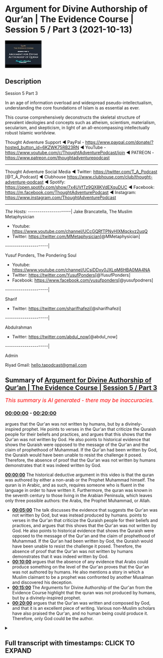 # Argument for Divine Authorship of Qur’an | The Evidence Course | Session 5 / Part 3 (2021-10-13)

![alt Argument for Divine Authorship of Qur’an | The Evidence Course | Session 5 / Part 3](cVNx4Ubq1Dw.jpg "Argument for Divine Authorship of Qur’an | The Evidence Course | Session 5 / Part 3")

## Description

Session 5 Part 3

In an age of information overload and widespread pseudo-intellectualism, understanding the core foundations of Islam is as essential as ever. 

This course comprehensively deconstructs the skeletal structure of prevalent ideologies and concepts such as atheism, scientism, materialism, secularism, and skepticism, in light of an all-encompassing intellectually robust Islamic worldview.

Thought Adventure Support
◄ PayPal - https://www.paypal.com/donate/?hosted_button_id=6KZWK75RB23RN 
◄ YouTube - https://www.youtube.com/c/ThoughtAdventurePodcast/join
◄ PATREON - https://www.patreon.com/thoughtadventurepodcast
____________________________________________________________________

Thought Adventure Social Media
◄ Twitter: https://twitter.com/T_A_Podcast​​ [@T_A_Podcast]
◄ Clubhouse https://www.clubhouse.com/club/thought-adventure-podcast
◄ Spotify: https://open.spotify.com/show/7x4UVfTz9QX8KVdEXquDUC
◄ Facebook: https://m.facebook.com/ThoughtAdventurePodcast
◄ Instagram: https://www.instagram.com/ThoughtAdventurePodcast​

----------------------------------------------------------------

*The Hosts:*
----------------------|
Jake Brancatella, The Muslim Metaphysician

- Youtube: https://www.youtube.com/channel/UCcGQRfTPNyHlXMqckvz2uqQ
- Twitter:  https://twitter.com/MMetaphysician​​ [@MMetaphysician]

----------------------|

Yusuf Ponders, The Pondering Soul

- Youtube: https://www.youtube.com/channel/UCsiDDxy0JXLqM6HBA0MA4NA
- Twitter: https://twitter.com/YusufPonders​​ [@YusufPonders]
- Facebook: https://www.facebook.com/yusufponders​ [@yusufpodners]

----------------------|

Sharif

- Twitter: https://twitter.com/sharifhafezi​​ [@sharifhafezi]

----------------------|

Abdulrahman

- Twitter: https://twitter.com/abdul_now​ [@abdul_now]

----------------------|

Admin

Riyad 
Gmail: hello.tapodcast@gmail.com

## Summary of [Argument for Divine Authorship of Qur’an | The Evidence Course | Session 5 / Part 3](https://www.youtube.com/watch?v=cVNx4Ubq1Dw)


*<span style="color:red; font-size:125%">This summary is AI generated - there may be inaccuracies</span>. [](/)*

### [00:00:00](https://www.youtube.com/watch?v=cVNx4Ubq1Dw&t=0) - [00:20:00](https://www.youtube.com/watch?v=cVNx4Ubq1Dw&t=1200)

argues that the Qur'an was not written by humans, but by a divinely-inspired prophet. He points to verses in the Qur'an that criticize the Quraish people for their beliefs and practices, and argues that this shows that the Qur'an was not written by God. He also points to historical evidence that shows the Quraish were opposed to the message of the Qur'an and the claim of prophethood of Muhammad. If the Qur'an had been written by God, the Quraish would have been unable to resist the challenge it posed. Therefore, the absence of proof that the Qur'an was not written by humans demonstrates that it was indeed written by God.

**[00:00:00](https://www.youtube.com/watch?v=cVNx4Ubq1Dw&t=0)** The historical deductive argument in this video is that the quran was authored by either a non-arab or the Prophet Muhammad himself. The quran is in Arabic, and as such, requires someone who is fluent in the language in order to have written it. Furthermore, the quran was known in the seventh century to those living in the Arabian Peninsula, which leaves only three possible authors: the Arabs, the Prophet Muhammad, or Allah.
* **[00:05:00](https://www.youtube.com/watch?v=cVNx4Ubq1Dw&t=300)** The talk discusses the evidence that suggests the Qur'an was not written by God, but was instead produced by humans. points to verses in the Qur'an that criticize the Quraish people for their beliefs and practices, and argues that this shows that the Qur'an was not written by God. He also points to historical evidence that shows the Quraish were opposed to the message of the Qur'an and the claim of prophethood of Muhammad. If the Qur'an had been written by God, the Quraish would have been unable to resist the challenge it posed. Therefore, the absence of proof that the Qur'an was not written by humans demonstrates that it was indeed written by God.
* **[00:10:00](https://www.youtube.com/watch?v=cVNx4Ubq1Dw&t=600)** argues that the absence of any evidence that Arabs could produce something on the level of the Qur'an proves that the Qur'an was not authored by humans. He also mentions a story in which a Muslim claimant to be a prophet was confronted by another Musalman and discovered his deception.
* **[00:15:00](https://www.youtube.com/watch?v=cVNx4Ubq1Dw&t=900)** The Arguments for Divine Authorship of the Qur'an from the Evidence Course highlight that the quran was not produced by humans, but by a divinely-inspired prophet.
* **[00:20:00](https://www.youtube.com/watch?v=cVNx4Ubq1Dw&t=1200)** argues that the Qur'an was written and composed by God, and that it is an excellent piece of writing. Various non-Muslim scholars have also praised the Qur'an, and no human being could produce it. Therefore, only God could be the author.

<details><summary><h2>Full transcript with timestamps: CLICK TO EXPAND</h2></summary>

[0:00:14](https://youtu.be/cVNx4Ubq1Dw?t=14) we're going to look at the historical  
[0:00:16](https://youtu.be/cVNx4Ubq1Dw?t=16) deductive arguments understanding who  
[0:00:19](https://youtu.be/cVNx4Ubq1Dw?t=19) could have been the author of the quran  
[0:00:22](https://youtu.be/cVNx4Ubq1Dw?t=22) so one question that may remain  
[0:00:25](https://youtu.be/cVNx4Ubq1Dw?t=25) is whether the assessment of the quranic  
[0:00:26](https://youtu.be/cVNx4Ubq1Dw?t=26) linguistic mural miracle the marajasa  
[0:00:30](https://youtu.be/cVNx4Ubq1Dw?t=30) can be ascertained by a non-arabic  
[0:00:32](https://youtu.be/cVNx4Ubq1Dw?t=32) speaker  
[0:00:33](https://youtu.be/cVNx4Ubq1Dw?t=33) so in the previous video we explained in  
[0:00:35](https://youtu.be/cVNx4Ubq1Dw?t=35) a little detail  
[0:00:37](https://youtu.be/cVNx4Ubq1Dw?t=37) briefly covering the subject area about  
[0:00:39](https://youtu.be/cVNx4Ubq1Dw?t=39) how there are objective ways to analyze  
[0:00:42](https://youtu.be/cVNx4Ubq1Dw?t=42) the quranic composition but ultimately  
[0:00:45](https://youtu.be/cVNx4Ubq1Dw?t=45) this can only be assessed by those who  
[0:00:46](https://youtu.be/cVNx4Ubq1Dw?t=46) are capable in arabic language  
[0:00:49](https://youtu.be/cVNx4Ubq1Dw?t=49) so now we want to look at this  
[0:00:51](https://youtu.be/cVNx4Ubq1Dw?t=51) from a historical deductive argument in  
[0:00:54](https://youtu.be/cVNx4Ubq1Dw?t=54) order to demonstrate from a historical  
[0:00:57](https://youtu.be/cVNx4Ubq1Dw?t=57) analysis that the quran was truly a  
[0:00:59](https://youtu.be/cVNx4Ubq1Dw?t=59) revelation from allah  
[0:01:02](https://youtu.be/cVNx4Ubq1Dw?t=62) and that therefore a non-arab can look  
[0:01:04](https://youtu.be/cVNx4Ubq1Dw?t=64) at the history and understand and come  
[0:01:06](https://youtu.be/cVNx4Ubq1Dw?t=66) to the conclusion that this is indeed a  
[0:01:09](https://youtu.be/cVNx4Ubq1Dw?t=69) sign or miracle from allah  
[0:01:12](https://youtu.be/cVNx4Ubq1Dw?t=72) the essence of this argument is summed  
[0:01:14](https://youtu.be/cVNx4Ubq1Dw?t=74) up by understanding that and this is  
[0:01:17](https://youtu.be/cVNx4Ubq1Dw?t=77) really important  
[0:01:18](https://youtu.be/cVNx4Ubq1Dw?t=78) if you have will to perform an action so  
[0:01:21](https://youtu.be/cVNx4Ubq1Dw?t=81) if you have this intention this desire  
[0:01:23](https://youtu.be/cVNx4Ubq1Dw?t=83) this drive to perform the action if you  
[0:01:25](https://youtu.be/cVNx4Ubq1Dw?t=85) have the will to perform an action  
[0:01:27](https://youtu.be/cVNx4Ubq1Dw?t=87) and secondly  
[0:01:29](https://youtu.be/cVNx4Ubq1Dw?t=89) you have the capability of doing the  
[0:01:32](https://youtu.be/cVNx4Ubq1Dw?t=92) action  
[0:01:33](https://youtu.be/cVNx4Ubq1Dw?t=93) then what will inevitably follow  
[0:01:36](https://youtu.be/cVNx4Ubq1Dw?t=96) the action so if you have will plus  
[0:01:38](https://youtu.be/cVNx4Ubq1Dw?t=98) capability equals the action that's the  
[0:01:40](https://youtu.be/cVNx4Ubq1Dw?t=100) point that you know we need to remember  
[0:01:42](https://youtu.be/cVNx4Ubq1Dw?t=102) and think about throughout this video  
[0:01:45](https://youtu.be/cVNx4Ubq1Dw?t=105) we know that the quran  
[0:01:48](https://youtu.be/cVNx4Ubq1Dw?t=108) was the first was first known to  
[0:01:49](https://youtu.be/cVNx4Ubq1Dw?t=109) humanity in the seventh century so you  
[0:01:51](https://youtu.be/cVNx4Ubq1Dw?t=111) know if we go back every generation from  
[0:01:53](https://youtu.be/cVNx4Ubq1Dw?t=113) our generation people mentioned the  
[0:01:55](https://youtu.be/cVNx4Ubq1Dw?t=115) quran  
[0:01:56](https://youtu.be/cVNx4Ubq1Dw?t=116) previous one the previous one and so on  
[0:01:58](https://youtu.be/cVNx4Ubq1Dw?t=118) so forth and you go back throughout the  
[0:02:00](https://youtu.be/cVNx4Ubq1Dw?t=120) whole of the centuries they all referred  
[0:02:02](https://youtu.be/cVNx4Ubq1Dw?t=122) to a book that the muslims believed in  
[0:02:03](https://youtu.be/cVNx4Ubq1Dw?t=123) called the quran up until the 7th  
[0:02:05](https://youtu.be/cVNx4Ubq1Dw?t=125) century you go before the seventh  
[0:02:07](https://youtu.be/cVNx4Ubq1Dw?t=127) century no mention of quran after the  
[0:02:09](https://youtu.be/cVNx4Ubq1Dw?t=129) seventh century they start to mention  
[0:02:10](https://youtu.be/cVNx4Ubq1Dw?t=130) the quran  
[0:02:12](https://youtu.be/cVNx4Ubq1Dw?t=132) so the question is secondly we also know  
[0:02:15](https://youtu.be/cVNx4Ubq1Dw?t=135) that the quran was known to the people  
[0:02:17](https://youtu.be/cVNx4Ubq1Dw?t=137) of the arabian peninsula in peninsula in  
[0:02:20](https://youtu.be/cVNx4Ubq1Dw?t=140) the second in the seventh century  
[0:02:23](https://youtu.be/cVNx4Ubq1Dw?t=143) so we have ample air testimonial  
[0:02:25](https://youtu.be/cVNx4Ubq1Dw?t=145) evidence to demonstrate you know  
[0:02:27](https://youtu.be/cVNx4Ubq1Dw?t=147) historical evidence narrations you know  
[0:02:30](https://youtu.be/cVNx4Ubq1Dw?t=150) even written evidence that the quran in  
[0:02:33](https://youtu.be/cVNx4Ubq1Dw?t=153) the seventh century was revealed or was  
[0:02:35](https://youtu.be/cVNx4Ubq1Dw?t=155) was known to those people in the arabian  
[0:02:37](https://youtu.be/cVNx4Ubq1Dw?t=157) peninsula so the question we're going to  
[0:02:40](https://youtu.be/cVNx4Ubq1Dw?t=160) look at is in the seventh century  
[0:02:44](https://youtu.be/cVNx4Ubq1Dw?t=164) in the arab arabian peninsula the hijas  
[0:02:47](https://youtu.be/cVNx4Ubq1Dw?t=167) who could have been the possible author  
[0:02:49](https://youtu.be/cVNx4Ubq1Dw?t=169) of the quran  
[0:02:50](https://youtu.be/cVNx4Ubq1Dw?t=170) well we have four possible authors  
[0:02:52](https://youtu.be/cVNx4Ubq1Dw?t=172) one it could be a non-arab  
[0:02:55](https://youtu.be/cVNx4Ubq1Dw?t=175) or the non-arabs  
[0:02:57](https://youtu.be/cVNx4Ubq1Dw?t=177) secondly it could be the arabs who  
[0:02:59](https://youtu.be/cVNx4Ubq1Dw?t=179) produced the quran  
[0:03:00](https://youtu.be/cVNx4Ubq1Dw?t=180) thirdly it could be the prophet muhammad  
[0:03:02](https://youtu.be/cVNx4Ubq1Dw?t=182) sallallahu alaihi wasallam or fourthly  
[0:03:06](https://youtu.be/cVNx4Ubq1Dw?t=186) it could be allah  
[0:03:08](https://youtu.be/cVNx4Ubq1Dw?t=188) these are the only four possible authors  
[0:03:10](https://youtu.be/cVNx4Ubq1Dw?t=190) of the quran within the seventh century  
[0:03:13](https://youtu.be/cVNx4Ubq1Dw?t=193) in the arabian peninsula  
[0:03:15](https://youtu.be/cVNx4Ubq1Dw?t=195) where we can easily discount that the  
[0:03:17](https://youtu.be/cVNx4Ubq1Dw?t=197) non-arabs could have been the author of  
[0:03:19](https://youtu.be/cVNx4Ubq1Dw?t=199) the quran the quran is in arabic and  
[0:03:22](https://youtu.be/cVNx4Ubq1Dw?t=202) thus requires someone who is aware of  
[0:03:24](https://youtu.be/cVNx4Ubq1Dw?t=204) the arabic language is an obvious point  
[0:03:26](https://youtu.be/cVNx4Ubq1Dw?t=206) plus living in the arabian peninsula in  
[0:03:29](https://youtu.be/cVNx4Ubq1Dw?t=209) the 7th century so a non-arab by  
[0:03:31](https://youtu.be/cVNx4Ubq1Dw?t=211) definition who doesn't know arabic yeah  
[0:03:33](https://youtu.be/cVNx4Ubq1Dw?t=213) will not be the author of this the quran  
[0:03:37](https://youtu.be/cVNx4Ubq1Dw?t=217) this now leaves us with three possible  
[0:03:39](https://youtu.be/cVNx4Ubq1Dw?t=219) authors  
[0:03:40](https://youtu.be/cVNx4Ubq1Dw?t=220) for the quran well could the quran have  
[0:03:44](https://youtu.be/cVNx4Ubq1Dw?t=224) been produced by the arabs of that time  
[0:03:47](https://youtu.be/cVNx4Ubq1Dw?t=227) we know that the arabs were experts in  
[0:03:49](https://youtu.be/cVNx4Ubq1Dw?t=229) the arabic language  
[0:03:51](https://youtu.be/cVNx4Ubq1Dw?t=231) we mentioned in the previous videos that  
[0:03:53](https://youtu.be/cVNx4Ubq1Dw?t=233) the arabs prized language to a high  
[0:03:55](https://youtu.be/cVNx4Ubq1Dw?t=235) degree  
[0:03:56](https://youtu.be/cVNx4Ubq1Dw?t=236) composition of poetry was the method of  
[0:03:58](https://youtu.be/cVNx4Ubq1Dw?t=238) preserving their history they held  
[0:04:00](https://youtu.be/cVNx4Ubq1Dw?t=240) competitions over who produced the best  
[0:04:02](https://youtu.be/cVNx4Ubq1Dw?t=242) poetry  
[0:04:03](https://youtu.be/cVNx4Ubq1Dw?t=243) they had specialist poetry judges who  
[0:04:06](https://youtu.be/cVNx4Ubq1Dw?t=246) could adjudicate the verses that were  
[0:04:08](https://youtu.be/cVNx4Ubq1Dw?t=248) being produced they'd be specially  
[0:04:10](https://youtu.be/cVNx4Ubq1Dw?t=250) allocated areas in place like mecca in  
[0:04:13](https://youtu.be/cVNx4Ubq1Dw?t=253) the the market places where poets would  
[0:04:15](https://youtu.be/cVNx4Ubq1Dw?t=255) you know  
[0:04:16](https://youtu.be/cVNx4Ubq1Dw?t=256) gather the people and start reciting  
[0:04:18](https://youtu.be/cVNx4Ubq1Dw?t=258) poetry and the best of them would  
[0:04:20](https://youtu.be/cVNx4Ubq1Dw?t=260) achieve wealth and fame  
[0:04:22](https://youtu.be/cVNx4Ubq1Dw?t=262) they'd even send their children into the  
[0:04:24](https://youtu.be/cVNx4Ubq1Dw?t=264) desert in order to preserve and develop  
[0:04:26](https://youtu.be/cVNx4Ubq1Dw?t=266) the arabic language so they would send  
[0:04:28](https://youtu.be/cVNx4Ubq1Dw?t=268) them to the bedouin tribes and the  
[0:04:30](https://youtu.be/cVNx4Ubq1Dw?t=270) bedouin tribes would raise their  
[0:04:31](https://youtu.be/cVNx4Ubq1Dw?t=271) children in order one of the reasons why  
[0:04:33](https://youtu.be/cVNx4Ubq1Dw?t=273) was to preserve the arabic language to  
[0:04:35](https://youtu.be/cVNx4Ubq1Dw?t=275) make the arabic language strong and pure  
[0:04:38](https://youtu.be/cVNx4Ubq1Dw?t=278) before they come back into the cities  
[0:04:39](https://youtu.be/cVNx4Ubq1Dw?t=279) and towns  
[0:04:41](https://youtu.be/cVNx4Ubq1Dw?t=281) and we know through multiple testimonial  
[0:04:43](https://youtu.be/cVNx4Ubq1Dw?t=283) evidence about how important language  
[0:04:45](https://youtu.be/cVNx4Ubq1Dw?t=285) was to their arabs and how they would  
[0:04:47](https://youtu.be/cVNx4Ubq1Dw?t=287) produce great works of poachers as i  
[0:04:48](https://youtu.be/cVNx4Ubq1Dw?t=288) mentioned  
[0:04:49](https://youtu.be/cVNx4Ubq1Dw?t=289) you know for example an example of this  
[0:04:52](https://youtu.be/cVNx4Ubq1Dw?t=292) is the famous le cat the more alike are  
[0:04:55](https://youtu.be/cVNx4Ubq1Dw?t=295) the seven hanging poems that were  
[0:04:58](https://youtu.be/cVNx4Ubq1Dw?t=298) hung inside the kaaba they were  
[0:04:59](https://youtu.be/cVNx4Ubq1Dw?t=299) considered the best of the best poetry  
[0:05:02](https://youtu.be/cVNx4Ubq1Dw?t=302) they were the standard by which you  
[0:05:03](https://youtu.be/cVNx4Ubq1Dw?t=303) would judge other poems uh and poetry uh  
[0:05:07](https://youtu.be/cVNx4Ubq1Dw?t=307) against  
[0:05:09](https://youtu.be/cVNx4Ubq1Dw?t=309) so we certainly can consider the arabs  
[0:05:11](https://youtu.be/cVNx4Ubq1Dw?t=311) had a high degree of capability in the  
[0:05:13](https://youtu.be/cVNx4Ubq1Dw?t=313) language there were the experts secondly  
[0:05:16](https://youtu.be/cVNx4Ubq1Dw?t=316) we also know that the arabs were  
[0:05:18](https://youtu.be/cVNx4Ubq1Dw?t=318) challenged by the beliefs  
[0:05:20](https://youtu.be/cVNx4Ubq1Dw?t=320) and the linguistic miracle of the quran  
[0:05:23](https://youtu.be/cVNx4Ubq1Dw?t=323) the arabs were pagan polytheists they  
[0:05:25](https://youtu.be/cVNx4Ubq1Dw?t=325) worshipped many idols they saw  
[0:05:27](https://youtu.be/cVNx4Ubq1Dw?t=327) monotheistic message of the quran as a  
[0:05:29](https://youtu.be/cVNx4Ubq1Dw?t=329) direct challenge to their belief values  
[0:05:32](https://youtu.be/cVNx4Ubq1Dw?t=332) and practices  
[0:05:34](https://youtu.be/cVNx4Ubq1Dw?t=334) furthermore some of their practices was  
[0:05:37](https://youtu.be/cVNx4Ubq1Dw?t=337) severely criticized within the quran and  
[0:05:39](https://youtu.be/cVNx4Ubq1Dw?t=339) the sunnah and the examples and the  
[0:05:41](https://youtu.be/cVNx4Ubq1Dw?t=341) statements of the prophet sallallahu  
[0:05:43](https://youtu.be/cVNx4Ubq1Dw?t=343) alaihi wasallam for example the way they  
[0:05:45](https://youtu.be/cVNx4Ubq1Dw?t=345) buried the daughters alive the way the  
[0:05:47](https://youtu.be/cVNx4Ubq1Dw?t=347) rich and the powerful of mecca known as  
[0:05:49](https://youtu.be/cVNx4Ubq1Dw?t=349) the quraish they were criticized for  
[0:05:51](https://youtu.be/cVNx4Ubq1Dw?t=351) their exploitative practices like the  
[0:05:53](https://youtu.be/cVNx4Ubq1Dw?t=353) way they treated  
[0:05:55](https://youtu.be/cVNx4Ubq1Dw?t=355) the weak the poor the orphans or the  
[0:05:58](https://youtu.be/cVNx4Ubq1Dw?t=358) slaves at that time how tribalism was  
[0:06:00](https://youtu.be/cVNx4Ubq1Dw?t=360) rampant within society that created war  
[0:06:02](https://youtu.be/cVNx4Ubq1Dw?t=362) and division all the economic  
[0:06:04](https://youtu.be/cVNx4Ubq1Dw?t=364) malpractices and the cheating in the  
[0:06:06](https://youtu.be/cVNx4Ubq1Dw?t=366) marketplace places  
[0:06:08](https://youtu.be/cVNx4Ubq1Dw?t=368) so the quran criticized all this this  
[0:06:10](https://youtu.be/cVNx4Ubq1Dw?t=370) was part of the message of islam it  
[0:06:11](https://youtu.be/cVNx4Ubq1Dw?t=371) shook the society the quran also  
[0:06:14](https://youtu.be/cVNx4Ubq1Dw?t=374) criticized the corrupt leadership of  
[0:06:16](https://youtu.be/cVNx4Ubq1Dw?t=376) quraish by name like abu lahab or others  
[0:06:19](https://youtu.be/cVNx4Ubq1Dw?t=379) by implication like  
[0:06:22](https://youtu.be/cVNx4Ubq1Dw?t=382) or abu jahl and others so the quran was  
[0:06:25](https://youtu.be/cVNx4Ubq1Dw?t=385) revealed to a people held beliefs values  
[0:06:27](https://youtu.be/cVNx4Ubq1Dw?t=387) and practices that were severely  
[0:06:29](https://youtu.be/cVNx4Ubq1Dw?t=389) criticized  
[0:06:30](https://youtu.be/cVNx4Ubq1Dw?t=390) it wasn't surprising then that the  
[0:06:32](https://youtu.be/cVNx4Ubq1Dw?t=392) people in particular the powerful elite  
[0:06:36](https://youtu.be/cVNx4Ubq1Dw?t=396) in mecca and the arabian peninsula  
[0:06:38](https://youtu.be/cVNx4Ubq1Dw?t=398) opposed the message of the quran and the  
[0:06:41](https://youtu.be/cVNx4Ubq1Dw?t=401) the claim of prophethood of the prophet  
[0:06:43](https://youtu.be/cVNx4Ubq1Dw?t=403) muhammad sallallahu alaihi wasallam and  
[0:06:45](https://youtu.be/cVNx4Ubq1Dw?t=405) they oppose the prophet we know this  
[0:06:47](https://youtu.be/cVNx4Ubq1Dw?t=407) from the the historical narratives and  
[0:06:50](https://youtu.be/cVNx4Ubq1Dw?t=410) historical narrations they slandered the  
[0:06:52](https://youtu.be/cVNx4Ubq1Dw?t=412) prophet sallam they attacked the prophet  
[0:06:54](https://youtu.be/cVNx4Ubq1Dw?t=414) sallallahu alaihi wasallam they attacked  
[0:06:56](https://youtu.be/cVNx4Ubq1Dw?t=416) tortured and killed the companions  
[0:06:58](https://youtu.be/cVNx4Ubq1Dw?t=418) around the prophet sallallahu alaihi  
[0:06:59](https://youtu.be/cVNx4Ubq1Dw?t=419) wasallam they boycotted the prophet  
[0:07:01](https://youtu.be/cVNx4Ubq1Dw?t=421) sallallahu alaihi wasallam and his  
[0:07:02](https://youtu.be/cVNx4Ubq1Dw?t=422) followers in mecca and they even  
[0:07:04](https://youtu.be/cVNx4Ubq1Dw?t=424) conspired in the end before his  
[0:07:06](https://youtu.be/cVNx4Ubq1Dw?t=426) immigration uh to assassinate the sallam  
[0:07:10](https://youtu.be/cVNx4Ubq1Dw?t=430) later on when the prophet sallam you  
[0:07:12](https://youtu.be/cVNx4Ubq1Dw?t=432) know established an islamic state in  
[0:07:14](https://youtu.be/cVNx4Ubq1Dw?t=434) medina they send their armies to fight  
[0:07:16](https://youtu.be/cVNx4Ubq1Dw?t=436) against apostle and islam to stop islam  
[0:07:20](https://youtu.be/cVNx4Ubq1Dw?t=440) and the message  
[0:07:21](https://youtu.be/cVNx4Ubq1Dw?t=441) of the quran so what does this tell us  
[0:07:24](https://youtu.be/cVNx4Ubq1Dw?t=444) it tells us there was clearly a will  
[0:07:28](https://youtu.be/cVNx4Ubq1Dw?t=448) a desire to see islam destroyed  
[0:07:31](https://youtu.be/cVNx4Ubq1Dw?t=451) the quran only challenged the quraysh in  
[0:07:33](https://youtu.be/cVNx4Ubq1Dw?t=453) the arab society's beliefs values but  
[0:07:35](https://youtu.be/cVNx4Ubq1Dw?t=455) also made an audacious claim  
[0:07:38](https://youtu.be/cVNx4Ubq1Dw?t=458) about how to destroy islam how to  
[0:07:41](https://youtu.be/cVNx4Ubq1Dw?t=461) challenge the quran and refute the  
[0:07:44](https://youtu.be/cVNx4Ubq1Dw?t=464) prophethood of the prophet sallallahu  
[0:07:46](https://youtu.be/cVNx4Ubq1Dw?t=466) alaihi wasallam so the quran is turning  
[0:07:48](https://youtu.be/cVNx4Ubq1Dw?t=468) around and saying well if you don't  
[0:07:49](https://youtu.be/cVNx4Ubq1Dw?t=469) believe that this book  
[0:07:51](https://youtu.be/cVNx4Ubq1Dw?t=471) is in revelation then produce one surah  
[0:07:55](https://youtu.be/cVNx4Ubq1Dw?t=475) like it and we know that the shortest  
[0:07:57](https://youtu.be/cVNx4Ubq1Dw?t=477) surah of the quran  
[0:08:01](https://youtu.be/cVNx4Ubq1Dw?t=481) three sentences long that's all  
[0:08:03](https://youtu.be/cVNx4Ubq1Dw?t=483) this is all they had to produce three  
[0:08:06](https://youtu.be/cVNx4Ubq1Dw?t=486) sentences that match the eloquence of  
[0:08:08](https://youtu.be/cVNx4Ubq1Dw?t=488) the quran using the rules of the ballara  
[0:08:11](https://youtu.be/cVNx4Ubq1Dw?t=491) known to the arabs at the time at least  
[0:08:13](https://youtu.be/cVNx4Ubq1Dw?t=493) implicitly and as a result they would  
[0:08:16](https://youtu.be/cVNx4Ubq1Dw?t=496) have demonstrated that the quran is not  
[0:08:18](https://youtu.be/cVNx4Ubq1Dw?t=498) inimitable is not miraculous but was  
[0:08:21](https://youtu.be/cVNx4Ubq1Dw?t=501) within human production and therefore  
[0:08:23](https://youtu.be/cVNx4Ubq1Dw?t=503) was not from allah  
[0:08:26](https://youtu.be/cVNx4Ubq1Dw?t=506) so it's a bold challenge that the quran  
[0:08:28](https://youtu.be/cVNx4Ubq1Dw?t=508) allah is making  
[0:08:30](https://youtu.be/cVNx4Ubq1Dw?t=510) you know and so it becomes very  
[0:08:33](https://youtu.be/cVNx4Ubq1Dw?t=513) easy in our minds to realize that hold  
[0:08:35](https://youtu.be/cVNx4Ubq1Dw?t=515) on  
[0:08:36](https://youtu.be/cVNx4Ubq1Dw?t=516) if they had that strong desire to  
[0:08:38](https://youtu.be/cVNx4Ubq1Dw?t=518) destroy islam  
[0:08:39](https://youtu.be/cVNx4Ubq1Dw?t=519) and they had the capability in the  
[0:08:41](https://youtu.be/cVNx4Ubq1Dw?t=521) arabic language but they did not produce  
[0:08:44](https://youtu.be/cVNx4Ubq1Dw?t=524) the verse the surah of quran like also a  
[0:08:48](https://youtu.be/cVNx4Ubq1Dw?t=528) surah like the quran three sentences  
[0:08:51](https://youtu.be/cVNx4Ubq1Dw?t=531) like a surah of  
[0:08:52](https://youtu.be/cVNx4Ubq1Dw?t=532) quran then it demonstrates that actually  
[0:08:57](https://youtu.be/cVNx4Ubq1Dw?t=537) you know there was there's something  
[0:08:59](https://youtu.be/cVNx4Ubq1Dw?t=539) here  
[0:09:00](https://youtu.be/cVNx4Ubq1Dw?t=540) maybe they didn't have the capability to  
[0:09:02](https://youtu.be/cVNx4Ubq1Dw?t=542) produce it  
[0:09:03](https://youtu.be/cVNx4Ubq1Dw?t=543) romani who was a 10th century scholar  
[0:09:05](https://youtu.be/cVNx4Ubq1Dw?t=545) stated the inimitability of the quran is  
[0:09:08](https://youtu.be/cVNx4Ubq1Dw?t=548) manifested by the fact that despite a  
[0:09:10](https://youtu.be/cVNx4Ubq1Dw?t=550) huge number of claimants and a dire need  
[0:09:13](https://youtu.be/cVNx4Ubq1Dw?t=553) to respond the challenge was never taken  
[0:09:15](https://youtu.be/cVNx4Ubq1Dw?t=555) up it was never met  
[0:09:17](https://youtu.be/cVNx4Ubq1Dw?t=557) if then they met the challenge if so if  
[0:09:20](https://youtu.be/cVNx4Ubq1Dw?t=560) they actually did meet the challenge of  
[0:09:21](https://youtu.be/cVNx4Ubq1Dw?t=561) the quran  
[0:09:23](https://youtu.be/cVNx4Ubq1Dw?t=563) it would be clear  
[0:09:26](https://youtu.be/cVNx4Ubq1Dw?t=566) that with their desire to destroy islam  
[0:09:28](https://youtu.be/cVNx4Ubq1Dw?t=568) they would have spread this  
[0:09:30](https://youtu.be/cVNx4Ubq1Dw?t=570) far and wide across the arabian  
[0:09:31](https://youtu.be/cVNx4Ubq1Dw?t=571) peninsula we have met the challenge of  
[0:09:34](https://youtu.be/cVNx4Ubq1Dw?t=574) the quran we have imitated something  
[0:09:35](https://youtu.be/cVNx4Ubq1Dw?t=575) like a surah of the quran  
[0:09:38](https://youtu.be/cVNx4Ubq1Dw?t=578) so therefore  
[0:09:40](https://youtu.be/cVNx4Ubq1Dw?t=580) you know it's a simple it's a simple but  
[0:09:42](https://youtu.be/cVNx4Ubq1Dw?t=582) profound point but if we can say that  
[0:09:45](https://youtu.be/cVNx4Ubq1Dw?t=585) if we say that the absence of proof  
[0:09:48](https://youtu.be/cVNx4Ubq1Dw?t=588) or the absence of the proof of of  
[0:09:50](https://youtu.be/cVNx4Ubq1Dw?t=590) something that challenges the quran has  
[0:09:52](https://youtu.be/cVNx4Ubq1Dw?t=592) been met hasn't been met  
[0:09:54](https://youtu.be/cVNx4Ubq1Dw?t=594) then there is proof for its absence let  
[0:09:56](https://youtu.be/cVNx4Ubq1Dw?t=596) me just rephrase that  
[0:09:58](https://youtu.be/cVNx4Ubq1Dw?t=598) the absence of proof is proof for its  
[0:10:01](https://youtu.be/cVNx4Ubq1Dw?t=601) absence what do i mean by this the  
[0:10:03](https://youtu.be/cVNx4Ubq1Dw?t=603) absence of the fact that there is  
[0:10:04](https://youtu.be/cVNx4Ubq1Dw?t=604) something that challenges the quran by  
[0:10:06](https://youtu.be/cVNx4Ubq1Dw?t=606) the best of the arabs is a proof that  
[0:10:09](https://youtu.be/cVNx4Ubq1Dw?t=609) the arabs could not challenge the quran  
[0:10:12](https://youtu.be/cVNx4Ubq1Dw?t=612) they wanted to destroy islam they had  
[0:10:14](https://youtu.be/cVNx4Ubq1Dw?t=614) the capability in arabic language they  
[0:10:16](https://youtu.be/cVNx4Ubq1Dw?t=616) had the desire but they didn't have the  
[0:10:19](https://youtu.be/cVNx4Ubq1Dw?t=619) ability to produce anything on the level  
[0:10:21](https://youtu.be/cVNx4Ubq1Dw?t=621) of the quran  
[0:10:23](https://youtu.be/cVNx4Ubq1Dw?t=623) so we can see therefore  
[0:10:36](https://youtu.be/cVNx4Ubq1Dw?t=636) he commented upon this point he said in  
[0:10:38](https://youtu.be/cVNx4Ubq1Dw?t=638) spite of their strong motivation on  
[0:10:40](https://youtu.be/cVNx4Ubq1Dw?t=640) account of their tribal pride and  
[0:10:42](https://youtu.be/cVNx4Ubq1Dw?t=642) opposition to islam and in spite of the  
[0:10:44](https://youtu.be/cVNx4Ubq1Dw?t=644) fact that meeting the challenge would  
[0:10:46](https://youtu.be/cVNx4Ubq1Dw?t=646) have been easier for them  
[0:10:48](https://youtu.be/cVNx4Ubq1Dw?t=648) than fighting the muslims like engaging  
[0:10:49](https://youtu.be/cVNx4Ubq1Dw?t=649) the muslims in battle as they did all  
[0:10:51](https://youtu.be/cVNx4Ubq1Dw?t=651) needs to lose eventually that all they  
[0:10:54](https://youtu.be/cVNx4Ubq1Dw?t=654) had to do is meet the challenges of  
[0:10:55](https://youtu.be/cVNx4Ubq1Dw?t=655) quran but they didn't and that is an  
[0:10:57](https://youtu.be/cVNx4Ubq1Dw?t=657) indication that they couldn't produce  
[0:11:00](https://youtu.be/cVNx4Ubq1Dw?t=660) something like the quran like i said if  
[0:11:02](https://youtu.be/cVNx4Ubq1Dw?t=662) you have will  
[0:11:04](https://youtu.be/cVNx4Ubq1Dw?t=664) either desire the intention to do  
[0:11:06](https://youtu.be/cVNx4Ubq1Dw?t=666) something and you have the capability  
[0:11:08](https://youtu.be/cVNx4Ubq1Dw?t=668) you're going to get an action if you  
[0:11:10](https://youtu.be/cVNx4Ubq1Dw?t=670) don't have an action  
[0:11:11](https://youtu.be/cVNx4Ubq1Dw?t=671) which in this situation is a replication  
[0:11:13](https://youtu.be/cVNx4Ubq1Dw?t=673) of the quran or something like the quran  
[0:11:16](https://youtu.be/cVNx4Ubq1Dw?t=676) but you do know you have the will  
[0:11:18](https://youtu.be/cVNx4Ubq1Dw?t=678) then what is missing in the equation  
[0:11:21](https://youtu.be/cVNx4Ubq1Dw?t=681) capability i the ability to produce  
[0:11:23](https://youtu.be/cVNx4Ubq1Dw?t=683) something like the quran  
[0:11:26](https://youtu.be/cVNx4Ubq1Dw?t=686) and we also know from various statements  
[0:11:28](https://youtu.be/cVNx4Ubq1Dw?t=688) from the arabs at the time that actually  
[0:11:30](https://youtu.be/cVNx4Ubq1Dw?t=690) testified to the superior nature of the  
[0:11:32](https://youtu.be/cVNx4Ubq1Dw?t=692) quranic language for example  
[0:11:36](https://youtu.be/cVNx4Ubq1Dw?t=696) you know he replied about the quran he  
[0:11:38](https://youtu.be/cVNx4Ubq1Dw?t=698) goes what can i possibly say there is  
[0:11:41](https://youtu.be/cVNx4Ubq1Dw?t=701) not a single man who is more  
[0:11:43](https://youtu.be/cVNx4Ubq1Dw?t=703) knowledgeable of poetry or prose than i  
[0:11:45](https://youtu.be/cVNx4Ubq1Dw?t=705) or even that of the jinn and by allah  
[0:11:48](https://youtu.be/cVNx4Ubq1Dw?t=708) what he says bears no resemblance to  
[0:11:50](https://youtu.be/cVNx4Ubq1Dw?t=710) these things by allah what he says i the  
[0:11:54](https://youtu.be/cVNx4Ubq1Dw?t=714) quran has a sweetness to it and a charm  
[0:11:56](https://youtu.be/cVNx4Ubq1Dw?t=716) upon it the highest part of it is  
[0:11:59](https://youtu.be/cVNx4Ubq1Dw?t=719) fruitful and the lowest part of it is  
[0:12:01](https://youtu.be/cVNx4Ubq1Dw?t=721) gushing forth with bounty it dominates  
[0:12:04](https://youtu.be/cVNx4Ubq1Dw?t=724) and cannot be dominated and it crushes  
[0:12:06](https://youtu.be/cVNx4Ubq1Dw?t=726) all that  
[0:12:07](https://youtu.be/cVNx4Ubq1Dw?t=727) is under  
[0:12:08](https://youtu.be/cVNx4Ubq1Dw?t=728) it so it should be also noted that  
[0:12:11](https://youtu.be/cVNx4Ubq1Dw?t=731) this quote from  
[0:12:14](https://youtu.be/cVNx4Ubq1Dw?t=734) who's testifying to the superiority of  
[0:12:15](https://youtu.be/cVNx4Ubq1Dw?t=735) the quran actually remained an ardent  
[0:12:18](https://youtu.be/cVNx4Ubq1Dw?t=738) opponent to the prophet sallallahu  
[0:12:19](https://youtu.be/cVNx4Ubq1Dw?t=739) alaihi wasallam he was one of the  
[0:12:21](https://youtu.be/cVNx4Ubq1Dw?t=741) leaders of the quraish but there were  
[0:12:24](https://youtu.be/cVNx4Ubq1Dw?t=744) other people  
[0:12:25](https://youtu.be/cVNx4Ubq1Dw?t=745) who were poets at that time like  
[0:12:27](https://youtu.be/cVNx4Ubq1Dw?t=747) atafailadosi  
[0:12:29](https://youtu.be/cVNx4Ubq1Dw?t=749) like  
[0:12:32](https://youtu.be/cVNx4Ubq1Dw?t=752) he was  
[0:12:34](https://youtu.be/cVNx4Ubq1Dw?t=754) he was one of those people who is one of  
[0:12:36](https://youtu.be/cVNx4Ubq1Dw?t=756) the authors of the seven of one of the  
[0:12:38](https://youtu.be/cVNx4Ubq1Dw?t=758) seven poems that was hanging in the  
[0:12:40](https://youtu.be/cVNx4Ubq1Dw?t=760) kaaba and yet when he heard sur tul  
[0:12:43](https://youtu.be/cVNx4Ubq1Dw?t=763) khalthar recited to him  
[0:12:46](https://youtu.be/cVNx4Ubq1Dw?t=766) he was shocked by and he embraced islam  
[0:12:48](https://youtu.be/cVNx4Ubq1Dw?t=768) similar to philadelphia in the story  
[0:12:50](https://youtu.be/cVNx4Ubq1Dw?t=770) about how when he heard the verse of  
[0:12:52](https://youtu.be/cVNx4Ubq1Dw?t=772) quran he was known for his language  
[0:12:54](https://youtu.be/cVNx4Ubq1Dw?t=774) poetry and education he embraced islam  
[0:12:57](https://youtu.be/cVNx4Ubq1Dw?t=777) or the story of um who after hearing the  
[0:12:59](https://youtu.be/cVNx4Ubq1Dw?t=779) first seven or so verses of surah taha  
[0:13:02](https://youtu.be/cVNx4Ubq1Dw?t=782) embraced islam  
[0:13:05](https://youtu.be/cVNx4Ubq1Dw?t=785) now someone might claim  
[0:13:07](https://youtu.be/cVNx4Ubq1Dw?t=787) why don't we uh  
[0:13:09](https://youtu.be/cVNx4Ubq1Dw?t=789) someone might claim that the reason why  
[0:13:11](https://youtu.be/cVNx4Ubq1Dw?t=791) we don't have  
[0:13:12](https://youtu.be/cVNx4Ubq1Dw?t=792) uh you know a verse is comparable to the  
[0:13:15](https://youtu.be/cVNx4Ubq1Dw?t=795) quran is because the muslims destroyed  
[0:13:17](https://youtu.be/cVNx4Ubq1Dw?t=797) all challenges against the quran  
[0:13:19](https://youtu.be/cVNx4Ubq1Dw?t=799) somebody came produced the child they  
[0:13:21](https://youtu.be/cVNx4Ubq1Dw?t=801) killed him off before he could spread it  
[0:13:23](https://youtu.be/cVNx4Ubq1Dw?t=803) but the quraysh  
[0:13:25](https://youtu.be/cVNx4Ubq1Dw?t=805) had 13 years  
[0:13:27](https://youtu.be/cVNx4Ubq1Dw?t=807) before the migration the hijrah of the  
[0:13:29](https://youtu.be/cVNx4Ubq1Dw?t=809) prophet sallallahu alaihi wasallam to  
[0:13:31](https://youtu.be/cVNx4Ubq1Dw?t=811) compose three sentences and spread that  
[0:13:34](https://youtu.be/cVNx4Ubq1Dw?t=814) message far and wide  
[0:13:36](https://youtu.be/cVNx4Ubq1Dw?t=816) that the quran has been matched  
[0:13:38](https://youtu.be/cVNx4Ubq1Dw?t=818) furthermore even when the sallam arrived  
[0:13:40](https://youtu.be/cVNx4Ubq1Dw?t=820) in medina to establish the first islamic  
[0:13:42](https://youtu.be/cVNx4Ubq1Dw?t=822) state meccan quraish still remains  
[0:13:44](https://youtu.be/cVNx4Ubq1Dw?t=824) strong and independent most of arabian  
[0:13:47](https://youtu.be/cVNx4Ubq1Dw?t=827) peninsula were still non-muslim  
[0:13:50](https://youtu.be/cVNx4Ubq1Dw?t=830) and therefore they had ample time and  
[0:13:52](https://youtu.be/cVNx4Ubq1Dw?t=832) opportunity to match the quran in fact  
[0:13:54](https://youtu.be/cVNx4Ubq1Dw?t=834) it was after eight years of the proxima  
[0:13:56](https://youtu.be/cVNx4Ubq1Dw?t=836) in medina did mecca open up to islam  
[0:14:02](https://youtu.be/cVNx4Ubq1Dw?t=842) and also we know that even towards the  
[0:14:04](https://youtu.be/cVNx4Ubq1Dw?t=844) end of the life of the prophet  
[0:14:05](https://youtu.be/cVNx4Ubq1Dw?t=845) sallallahu alaihi wasallam life in this  
[0:14:06](https://youtu.be/cVNx4Ubq1Dw?t=846) world  
[0:14:07](https://youtu.be/cVNx4Ubq1Dw?t=847) that there were people that came like  
[0:14:09](https://youtu.be/cVNx4Ubq1Dw?t=849) muslim of the liar or muslim from banu  
[0:14:12](https://youtu.be/cVNx4Ubq1Dw?t=852) hanifa tribe who also declared himself  
[0:14:14](https://youtu.be/cVNx4Ubq1Dw?t=854) the prophet and he began trying to  
[0:14:16](https://youtu.be/cVNx4Ubq1Dw?t=856) imitate the son by you know reciting  
[0:14:18](https://youtu.be/cVNx4Ubq1Dw?t=858) verses you know  
[0:14:20](https://youtu.be/cVNx4Ubq1Dw?t=860) and there's a famous story in which  
[0:14:24](https://youtu.be/cVNx4Ubq1Dw?t=864) he came to muslim and he asked muslim  
[0:14:28](https://youtu.be/cVNx4Ubq1Dw?t=868) you claim to be a prophet recite some  
[0:14:29](https://youtu.be/cVNx4Ubq1Dw?t=869) verses and i think you recite you know  
[0:14:32](https://youtu.be/cVNx4Ubq1Dw?t=872) some different narrations but one of the  
[0:14:34](https://youtu.be/cVNx4Ubq1Dw?t=874) narrations is  
[0:14:38](https://youtu.be/cVNx4Ubq1Dw?t=878) which basically means the elephant what  
[0:14:40](https://youtu.be/cVNx4Ubq1Dw?t=880) is the elephant what will make you  
[0:14:41](https://youtu.be/cVNx4Ubq1Dw?t=881) visualize the elephant it has a long  
[0:14:43](https://youtu.be/cVNx4Ubq1Dw?t=883) nose and a short tail  
[0:14:44](https://youtu.be/cVNx4Ubq1Dw?t=884) yeah and so ahmad ibn al-ass said  
[0:14:48](https://youtu.be/cVNx4Ubq1Dw?t=888) you know you know that i know that  
[0:14:50](https://youtu.be/cVNx4Ubq1Dw?t=890) you're a liar yeah that you're not  
[0:14:53](https://youtu.be/cVNx4Ubq1Dw?t=893) really a prophet so he they they were  
[0:14:55](https://youtu.be/cVNx4Ubq1Dw?t=895) people who actually went into other  
[0:14:57](https://youtu.be/cVNx4Ubq1Dw?t=897) areas within the arabian peninsula even  
[0:14:59](https://youtu.be/cVNx4Ubq1Dw?t=899) towards the end of the life of the party  
[0:15:00](https://youtu.be/cVNx4Ubq1Dw?t=900) some trying to spread their poetry and  
[0:15:02](https://youtu.be/cVNx4Ubq1Dw?t=902) this poetry became known but also it was  
[0:15:05](https://youtu.be/cVNx4Ubq1Dw?t=905) also a self-refuting  
[0:15:06](https://youtu.be/cVNx4Ubq1Dw?t=906) challenge they refuted them as having  
[0:15:09](https://youtu.be/cVNx4Ubq1Dw?t=909) anything that was inimitable  
[0:15:10](https://youtu.be/cVNx4Ubq1Dw?t=910) so we can see that there was sufficient  
[0:15:12](https://youtu.be/cVNx4Ubq1Dw?t=912) time and opportunity to ensure that if  
[0:15:15](https://youtu.be/cVNx4Ubq1Dw?t=915) the quraysh and the arabs were able to  
[0:15:16](https://youtu.be/cVNx4Ubq1Dw?t=916) match the quran they could have spread  
[0:15:18](https://youtu.be/cVNx4Ubq1Dw?t=918) it and spread this idea throughout the  
[0:15:20](https://youtu.be/cVNx4Ubq1Dw?t=920) arabian peninsula in fact this claim  
[0:15:23](https://youtu.be/cVNx4Ubq1Dw?t=923) that the victors could remove the  
[0:15:24](https://youtu.be/cVNx4Ubq1Dw?t=924) challenges not something we see when we  
[0:15:26](https://youtu.be/cVNx4Ubq1Dw?t=926) assess the reality when we look at the  
[0:15:28](https://youtu.be/cVNx4Ubq1Dw?t=928) reality we don't see this  
[0:15:30](https://youtu.be/cVNx4Ubq1Dw?t=930) there have been many occasions where  
[0:15:32](https://youtu.be/cVNx4Ubq1Dw?t=932) states have tried to destroy an idea but  
[0:15:34](https://youtu.be/cVNx4Ubq1Dw?t=934) it was just too difficult it's just too  
[0:15:36](https://youtu.be/cVNx4Ubq1Dw?t=936) held too much by too many people and too  
[0:15:38](https://youtu.be/cVNx4Ubq1Dw?t=938) strongly as we mentioned about the  
[0:15:40](https://youtu.be/cVNx4Ubq1Dw?t=940) soviet union who tried to remove  
[0:15:41](https://youtu.be/cVNx4Ubq1Dw?t=941) religion from the society but it was  
[0:15:43](https://youtu.be/cVNx4Ubq1Dw?t=943) held on to the people so even though  
[0:15:45](https://youtu.be/cVNx4Ubq1Dw?t=945) they tried to do by the force of the  
[0:15:47](https://youtu.be/cVNx4Ubq1Dw?t=947) state it still continued or even you  
[0:15:49](https://youtu.be/cVNx4Ubq1Dw?t=949) know during the  
[0:15:51](https://youtu.be/cVNx4Ubq1Dw?t=951) periods of certain times of the khilafah  
[0:15:53](https://youtu.be/cVNx4Ubq1Dw?t=953) where they try to adopt on the marathon  
[0:15:55](https://youtu.be/cVNx4Ubq1Dw?t=955) creed and they try to you know enforce  
[0:15:58](https://youtu.be/cVNx4Ubq1Dw?t=958) that creed it you know it didn't stop  
[0:16:00](https://youtu.be/cVNx4Ubq1Dw?t=960) people still adhering to the other  
[0:16:02](https://youtu.be/cVNx4Ubq1Dw?t=962) creeds so this idea that you know they  
[0:16:04](https://youtu.be/cVNx4Ubq1Dw?t=964) the muslims somehow achieved dominance  
[0:16:06](https://youtu.be/cVNx4Ubq1Dw?t=966) and destroyed it's just false it's just  
[0:16:07](https://youtu.be/cVNx4Ubq1Dw?t=967) not a correct and irrational concept  
[0:16:10](https://youtu.be/cVNx4Ubq1Dw?t=970) regards to that  
[0:16:12](https://youtu.be/cVNx4Ubq1Dw?t=972) and only that but also the islamic state  
[0:16:14](https://youtu.be/cVNx4Ubq1Dw?t=974) when it spread in the early period so  
[0:16:15](https://youtu.be/cVNx4Ubq1Dw?t=975) did the arabic language so when new  
[0:16:17](https://youtu.be/cVNx4Ubq1Dw?t=977) lands were opened up and many of these  
[0:16:19](https://youtu.be/cVNx4Ubq1Dw?t=979) new lands had a large number of  
[0:16:21](https://youtu.be/cVNx4Ubq1Dw?t=981) non-muslims  
[0:16:23](https://youtu.be/cVNx4Ubq1Dw?t=983) they also started to learn arabic so you  
[0:16:24](https://youtu.be/cVNx4Ubq1Dw?t=984) had non-muslims in these lands in the  
[0:16:27](https://youtu.be/cVNx4Ubq1Dw?t=987) arab arabic speaking lands who spoke  
[0:16:29](https://youtu.be/cVNx4Ubq1Dw?t=989) arabic who also had the access or the  
[0:16:31](https://youtu.be/cVNx4Ubq1Dw?t=991) ability to produce something like the  
[0:16:33](https://youtu.be/cVNx4Ubq1Dw?t=993) quran so yet but yet throughout the  
[0:16:36](https://youtu.be/cVNx4Ubq1Dw?t=996) whole of the islamic history all the  
[0:16:38](https://youtu.be/cVNx4Ubq1Dw?t=998) muslim history or 1400 years of the  
[0:16:40](https://youtu.be/cVNx4Ubq1Dw?t=1000) challenge we've not seen one single  
[0:16:42](https://youtu.be/cVNx4Ubq1Dw?t=1002) person being able to match it  
[0:16:45](https://youtu.be/cVNx4Ubq1Dw?t=1005) in a credible way  
[0:16:46](https://youtu.be/cVNx4Ubq1Dw?t=1006) so what we've demonstrated that not only  
[0:16:48](https://youtu.be/cVNx4Ubq1Dw?t=1008) were the arabs had a strong desire to  
[0:16:50](https://youtu.be/cVNx4Ubq1Dw?t=1010) destroy islam and had a very relatively  
[0:16:53](https://youtu.be/cVNx4Ubq1Dw?t=1013) simple way of doing it  
[0:16:54](https://youtu.be/cVNx4Ubq1Dw?t=1014) but we also showed that they didn't do  
[0:16:57](https://youtu.be/cVNx4Ubq1Dw?t=1017) it they were simply in unable to produce  
[0:16:59](https://youtu.be/cVNx4Ubq1Dw?t=1019) something like the quran  
[0:17:01](https://youtu.be/cVNx4Ubq1Dw?t=1021) so it's very clear  
[0:17:03](https://youtu.be/cVNx4Ubq1Dw?t=1023) did the arabs produce quran no of course  
[0:17:05](https://youtu.be/cVNx4Ubq1Dw?t=1025) they didn't so this now leaves the last  
[0:17:08](https://youtu.be/cVNx4Ubq1Dw?t=1028) two possibilities could it have been the  
[0:17:10](https://youtu.be/cVNx4Ubq1Dw?t=1030) prophet sallallahu alaihi wasallam or we  
[0:17:12](https://youtu.be/cVNx4Ubq1Dw?t=1032) can discount the prophet sallallahu as  
[0:17:14](https://youtu.be/cVNx4Ubq1Dw?t=1034) being the author of the quran one the  
[0:17:16](https://youtu.be/cVNx4Ubq1Dw?t=1036) prophetic son would recite the verses in  
[0:17:17](https://youtu.be/cVNx4Ubq1Dw?t=1037) response to various incidences at times  
[0:17:20](https://youtu.be/cVNx4Ubq1Dw?t=1040) of war you know in response to questions  
[0:17:23](https://youtu.be/cVNx4Ubq1Dw?t=1043) and response accusations and as soon as  
[0:17:25](https://youtu.be/cVNx4Ubq1Dw?t=1045) the prophet saw recited the verse the  
[0:17:28](https://youtu.be/cVNx4Ubq1Dw?t=1048) verse was now you know memorized  
[0:17:30](https://youtu.be/cVNx4Ubq1Dw?t=1050) understood heard and if you had made one  
[0:17:33](https://youtu.be/cVNx4Ubq1Dw?t=1053) single grammatical mistake in over 6 000  
[0:17:36](https://youtu.be/cVNx4Ubq1Dw?t=1056) verses it would have been easy to point  
[0:17:38](https://youtu.be/cVNx4Ubq1Dw?t=1058) it out it isn't you know i would say it  
[0:17:40](https://youtu.be/cVNx4Ubq1Dw?t=1060) was impossible to speak in a  
[0:17:43](https://youtu.be/cVNx4Ubq1Dw?t=1063) grammatically perfect way you have to re  
[0:17:46](https://youtu.be/cVNx4Ubq1Dw?t=1066) write it down you have to look at your  
[0:17:48](https://youtu.be/cVNx4Ubq1Dw?t=1068) what you're saying and that way you can  
[0:17:50](https://youtu.be/cVNx4Ubq1Dw?t=1070) understand if it's grammatical you have  
[0:17:51](https://youtu.be/cVNx4Ubq1Dw?t=1071) to revise it you edit it you make  
[0:17:53](https://youtu.be/cVNx4Ubq1Dw?t=1073) mistake this is the nature of a human  
[0:17:54](https://youtu.be/cVNx4Ubq1Dw?t=1074) being we make mistakes but yet the  
[0:17:56](https://youtu.be/cVNx4Ubq1Dw?t=1076) partisan alum was reciting these verses  
[0:17:59](https://youtu.be/cVNx4Ubq1Dw?t=1079) perfectly not only perfectly in terms of  
[0:18:00](https://youtu.be/cVNx4Ubq1Dw?t=1080) grammar but the highest form of speech  
[0:18:03](https://youtu.be/cVNx4Ubq1Dw?t=1083) in a unique genre  
[0:18:05](https://youtu.be/cVNx4Ubq1Dw?t=1085) so we know that therefore you know from  
[0:18:07](https://youtu.be/cVNx4Ubq1Dw?t=1087) that point of view secondly  
[0:18:10](https://youtu.be/cVNx4Ubq1Dw?t=1090) is that the prophet sallam was known to  
[0:18:11](https://youtu.be/cVNx4Ubq1Dw?t=1091) be the unlettered prophet  
[0:18:13](https://youtu.be/cVNx4Ubq1Dw?t=1093) he wasn't known to have the ability to  
[0:18:16](https://youtu.be/cVNx4Ubq1Dw?t=1096) you know  
[0:18:17](https://youtu.be/cVNx4Ubq1Dw?t=1097) read or write or compose  
[0:18:19](https://youtu.be/cVNx4Ubq1Dw?t=1099) literature or compose poetry as well  
[0:18:21](https://youtu.be/cVNx4Ubq1Dw?t=1101) and this is what what was understood  
[0:18:23](https://youtu.be/cVNx4Ubq1Dw?t=1103) about the part of sallam in the 40 years  
[0:18:25](https://youtu.be/cVNx4Ubq1Dw?t=1105) prior to prophet the prophets have never  
[0:18:27](https://youtu.be/cVNx4Ubq1Dw?t=1107) recited or any uh composed any forms of  
[0:18:30](https://youtu.be/cVNx4Ubq1Dw?t=1110) poetry he was not known for that  
[0:18:32](https://youtu.be/cVNx4Ubq1Dw?t=1112) so  
[0:18:33](https://youtu.be/cVNx4Ubq1Dw?t=1113) for a person who has you know he's  
[0:18:35](https://youtu.be/cVNx4Ubq1Dw?t=1115) considered unlettered  
[0:18:37](https://youtu.be/cVNx4Ubq1Dw?t=1117) producing the highest form of arabic  
[0:18:39](https://youtu.be/cVNx4Ubq1Dw?t=1119) language that even still today uh  
[0:18:42](https://youtu.be/cVNx4Ubq1Dw?t=1122) upholds again it doesn't uh and it  
[0:18:45](https://youtu.be/cVNx4Ubq1Dw?t=1125) doesn't seem possible  
[0:18:47](https://youtu.be/cVNx4Ubq1Dw?t=1127) yeah that the boyzone could produce that  
[0:18:51](https://youtu.be/cVNx4Ubq1Dw?t=1131) thirdly  
[0:18:53](https://youtu.be/cVNx4Ubq1Dw?t=1133) the point here is really important if  
[0:18:55](https://youtu.be/cVNx4Ubq1Dw?t=1135) the prophet sallallahu alaihi wasallam  
[0:18:56](https://youtu.be/cVNx4Ubq1Dw?t=1136) was the author of the quran then the  
[0:18:58](https://youtu.be/cVNx4Ubq1Dw?t=1138) quran would be within human capability  
[0:19:01](https://youtu.be/cVNx4Ubq1Dw?t=1141) if then one person could produce it  
[0:19:04](https://youtu.be/cVNx4Ubq1Dw?t=1144) somebody else could replicate it  
[0:19:06](https://youtu.be/cVNx4Ubq1Dw?t=1146) and that's because we mentioned this  
[0:19:08](https://youtu.be/cVNx4Ubq1Dw?t=1148) before about isa al-assam that if a  
[0:19:10](https://youtu.be/cVNx4Ubq1Dw?t=1150) person produces something novel all  
[0:19:12](https://youtu.be/cVNx4Ubq1Dw?t=1152) they're doing is taking the prevalent  
[0:19:14](https://youtu.be/cVNx4Ubq1Dw?t=1154) knowledge previous information that  
[0:19:16](https://youtu.be/cVNx4Ubq1Dw?t=1156) exists within the environment and maybe  
[0:19:18](https://youtu.be/cVNx4Ubq1Dw?t=1158) arranging it in a way which is novel at  
[0:19:20](https://youtu.be/cVNx4Ubq1Dw?t=1160) that moment but then other people can  
[0:19:22](https://youtu.be/cVNx4Ubq1Dw?t=1162) look at and see what they're doing  
[0:19:24](https://youtu.be/cVNx4Ubq1Dw?t=1164) reverse engineer and produce something  
[0:19:26](https://youtu.be/cVNx4Ubq1Dw?t=1166) of similar quality towards this so when  
[0:19:30](https://youtu.be/cVNx4Ubq1Dw?t=1170) the prox if the participant produced the  
[0:19:32](https://youtu.be/cVNx4Ubq1Dw?t=1172) quran somebody else could  
[0:19:35](https://youtu.be/cVNx4Ubq1Dw?t=1175) can he use it  
[0:19:36](https://youtu.be/cVNx4Ubq1Dw?t=1176) i said look at it understand it reverse  
[0:19:38](https://youtu.be/cVNx4Ubq1Dw?t=1178) engineer and produce something similar  
[0:19:40](https://youtu.be/cVNx4Ubq1Dw?t=1180) to it  
[0:19:40](https://youtu.be/cVNx4Ubq1Dw?t=1180) fourth fourth reason why it couldn't be  
[0:19:42](https://youtu.be/cVNx4Ubq1Dw?t=1182) the point of the prophetic hadith the  
[0:19:45](https://youtu.be/cVNx4Ubq1Dw?t=1185) language the prophet sallamus language  
[0:19:46](https://youtu.be/cVNx4Ubq1Dw?t=1186) we know in prophetic hadith and some of  
[0:19:48](https://youtu.be/cVNx4Ubq1Dw?t=1188) these hadith hadith mutterwater clear  
[0:19:50](https://youtu.be/cVNx4Ubq1Dw?t=1190) cut we know that it definitely came from  
[0:19:51](https://youtu.be/cVNx4Ubq1Dw?t=1191) the prophet sallallahu  
[0:19:52](https://youtu.be/cVNx4Ubq1Dw?t=1192) is completely different in terms of the  
[0:19:55](https://youtu.be/cVNx4Ubq1Dw?t=1195) verses of quran for example the way the  
[0:19:57](https://youtu.be/cVNx4Ubq1Dw?t=1197) sentences are constructed the types of  
[0:19:59](https://youtu.be/cVNx4Ubq1Dw?t=1199) words that are used the style of  
[0:20:00](https://youtu.be/cVNx4Ubq1Dw?t=1200) language indicate that they are  
[0:20:02](https://youtu.be/cVNx4Ubq1Dw?t=1202) completely distinct distinct  
[0:20:04](https://youtu.be/cVNx4Ubq1Dw?t=1204) authors  
[0:20:06](https://youtu.be/cVNx4Ubq1Dw?t=1206) and also the quran contains information  
[0:20:08](https://youtu.be/cVNx4Ubq1Dw?t=1208) like predictions of future events in  
[0:20:10](https://youtu.be/cVNx4Ubq1Dw?t=1210) historical events which were simply  
[0:20:12](https://youtu.be/cVNx4Ubq1Dw?t=1212) outside of the prophet sallallahu alaihi  
[0:20:14](https://youtu.be/cVNx4Ubq1Dw?t=1214) wasallam's capability of knowing and  
[0:20:16](https://youtu.be/cVNx4Ubq1Dw?t=1216) there's numerous examples of this  
[0:20:18](https://youtu.be/cVNx4Ubq1Dw?t=1218) therefore it becomes  
[0:20:20](https://youtu.be/cVNx4Ubq1Dw?t=1220) absolutely clear  
[0:20:22](https://youtu.be/cVNx4Ubq1Dw?t=1222) that the quran could not have been  
[0:20:23](https://youtu.be/cVNx4Ubq1Dw?t=1223) written  
[0:20:24](https://youtu.be/cVNx4Ubq1Dw?t=1224) nor composed by the prophet sallallahu  
[0:20:26](https://youtu.be/cVNx4Ubq1Dw?t=1226) alaihi wasallam so if we've just  
[0:20:28](https://youtu.be/cVNx4Ubq1Dw?t=1228) discounted the non-arabs and we've  
[0:20:30](https://youtu.be/cVNx4Ubq1Dw?t=1230) discounted the arabs and we've discarded  
[0:20:32](https://youtu.be/cVNx4Ubq1Dw?t=1232) the prophet salallahu  
[0:20:34](https://youtu.be/cVNx4Ubq1Dw?t=1234) anyway as being the possible author in  
[0:20:37](https://youtu.be/cVNx4Ubq1Dw?t=1237) the seventh century in the arabian  
[0:20:38](https://youtu.be/cVNx4Ubq1Dw?t=1238) peninsula  
[0:20:40](https://youtu.be/cVNx4Ubq1Dw?t=1240) then who could be the only possible  
[0:20:42](https://youtu.be/cVNx4Ubq1Dw?t=1242) author of the quran  
[0:20:44](https://youtu.be/cVNx4Ubq1Dw?t=1244) allah obviously  
[0:20:46](https://youtu.be/cVNx4Ubq1Dw?t=1246) so to summarize the quran was first  
[0:20:48](https://youtu.be/cVNx4Ubq1Dw?t=1248) known in the arabian peninsula in the  
[0:20:50](https://youtu.be/cVNx4Ubq1Dw?t=1250) 7th century  
[0:20:51](https://youtu.be/cVNx4Ubq1Dw?t=1251) common era the arabs were highly capable  
[0:20:54](https://youtu.be/cVNx4Ubq1Dw?t=1254) in the arabic language the arabs sought  
[0:20:56](https://youtu.be/cVNx4Ubq1Dw?t=1256) to destroy islam as it was antagonistic  
[0:20:58](https://youtu.be/cVNx4Ubq1Dw?t=1258) to their beliefs values practices and  
[0:21:00](https://youtu.be/cVNx4Ubq1Dw?t=1260) societal structures  
[0:21:01](https://youtu.be/cVNx4Ubq1Dw?t=1261) if they were able to produce free  
[0:21:03](https://youtu.be/cVNx4Ubq1Dw?t=1263) sentences like the quran then the  
[0:21:04](https://youtu.be/cVNx4Ubq1Dw?t=1264) intellectual challenge would have been  
[0:21:06](https://youtu.be/cVNx4Ubq1Dw?t=1266) met and the prophethood of the prophet  
[0:21:08](https://youtu.be/cVNx4Ubq1Dw?t=1268) sallallahu alaihi wasallam would have  
[0:21:10](https://youtu.be/cVNx4Ubq1Dw?t=1270) ended there and then  
[0:21:12](https://youtu.be/cVNx4Ubq1Dw?t=1272) no challenge was ever met we know this  
[0:21:14](https://youtu.be/cVNx4Ubq1Dw?t=1274) by first the absence of any similar  
[0:21:17](https://youtu.be/cVNx4Ubq1Dw?t=1277) verses like the quran we also know this  
[0:21:19](https://youtu.be/cVNx4Ubq1Dw?t=1279) because the quran remains unchallenged  
[0:21:22](https://youtu.be/cVNx4Ubq1Dw?t=1282) and quran exists today if it had been  
[0:21:24](https://youtu.be/cVNx4Ubq1Dw?t=1284) met 1400 years ago nobody would have  
[0:21:27](https://youtu.be/cVNx4Ubq1Dw?t=1287) you know taken it forward beyond that  
[0:21:29](https://youtu.be/cVNx4Ubq1Dw?t=1289) certainly there's thirdly the fact that  
[0:21:31](https://youtu.be/cVNx4Ubq1Dw?t=1291) there still remains the intellectual  
[0:21:32](https://youtu.be/cVNx4Ubq1Dw?t=1292) foundation uh challenge founded within  
[0:21:34](https://youtu.be/cVNx4Ubq1Dw?t=1294) the quran and finally the arabs  
[0:21:37](https://youtu.be/cVNx4Ubq1Dw?t=1297) themselves testified that no human being  
[0:21:39](https://youtu.be/cVNx4Ubq1Dw?t=1299) could produce or replicate the quran the  
[0:21:41](https://youtu.be/cVNx4Ubq1Dw?t=1301) prophet sallallahu alaihi wasallam is  
[0:21:42](https://youtu.be/cVNx4Ubq1Dw?t=1302) one of the arabs if he produced the  
[0:21:44](https://youtu.be/cVNx4Ubq1Dw?t=1304) quran then other people could have  
[0:21:46](https://youtu.be/cVNx4Ubq1Dw?t=1306) produced the quran  
[0:21:47](https://youtu.be/cVNx4Ubq1Dw?t=1307) therefore the only possibility the only  
[0:21:50](https://youtu.be/cVNx4Ubq1Dw?t=1310) possible author of the quran for this  
[0:21:53](https://youtu.be/cVNx4Ubq1Dw?t=1313) historical deductive and or historical  
[0:21:55](https://youtu.be/cVNx4Ubq1Dw?t=1315) analysis method for a deductive process  
[0:21:58](https://youtu.be/cVNx4Ubq1Dw?t=1318) means that only allah  
[0:22:01](https://youtu.be/cVNx4Ubq1Dw?t=1321) could have been the possible author of  
[0:22:03](https://youtu.be/cVNx4Ubq1Dw?t=1323) the quran  
[0:22:05](https://youtu.be/cVNx4Ubq1Dw?t=1325) what if somebody claims  
[0:22:07](https://youtu.be/cVNx4Ubq1Dw?t=1327) that maybe somebody in the future could  
[0:22:09](https://youtu.be/cVNx4Ubq1Dw?t=1329) replicate the quran well if we've proven  
[0:22:11](https://youtu.be/cVNx4Ubq1Dw?t=1331) that the author backs 1400 years ago is  
[0:22:14](https://youtu.be/cVNx4Ubq1Dw?t=1334) the lord of the worlds the all-knowing  
[0:22:17](https://youtu.be/cVNx4Ubq1Dw?t=1337) and if the lord of the world and all  
[0:22:18](https://youtu.be/cVNx4Ubq1Dw?t=1338) knowing states that no human being will  
[0:22:21](https://youtu.be/cVNx4Ubq1Dw?t=1341) produce something like the quran then we  
[0:22:23](https://youtu.be/cVNx4Ubq1Dw?t=1343) can take that as  
[0:22:25](https://youtu.be/cVNx4Ubq1Dw?t=1345) definitive knowledge and therefore  
[0:22:26](https://youtu.be/cVNx4Ubq1Dw?t=1346) nobody in the future will have produced  
[0:22:30](https://youtu.be/cVNx4Ubq1Dw?t=1350) will be able to produce the quran if  
[0:22:32](https://youtu.be/cVNx4Ubq1Dw?t=1352) we've proven  
[0:22:33](https://youtu.be/cVNx4Ubq1Dw?t=1353) what who is the author in the past  
[0:22:37](https://youtu.be/cVNx4Ubq1Dw?t=1357) there's many more points that can be  
[0:22:39](https://youtu.be/cVNx4Ubq1Dw?t=1359) mentioned in regards to this historical  
[0:22:41](https://youtu.be/cVNx4Ubq1Dw?t=1361) deductive method we've not mentioned  
[0:22:44](https://youtu.be/cVNx4Ubq1Dw?t=1364) also some of the non-muslim orientalists  
[0:22:47](https://youtu.be/cVNx4Ubq1Dw?t=1367) throughout history that have talked  
[0:22:49](https://youtu.be/cVNx4Ubq1Dw?t=1369) about the inimitable excellence of the  
[0:22:51](https://youtu.be/cVNx4Ubq1Dw?t=1371) quran like for example the professor  
[0:22:54](https://youtu.be/cVNx4Ubq1Dw?t=1374) of oriental studies  
[0:22:56](https://youtu.be/cVNx4Ubq1Dw?t=1376) martin zamet or the orientalist aj  
[0:23:01](https://youtu.be/cVNx4Ubq1Dw?t=1381) abre or professor bruce lawrence or  
[0:23:04](https://youtu.be/cVNx4Ubq1Dw?t=1384) hamilton gribb or palmer or numerous  
[0:23:07](https://youtu.be/cVNx4Ubq1Dw?t=1387) other writers from the non-muslims and  
[0:23:09](https://youtu.be/cVNx4Ubq1Dw?t=1389) we've not even mentioned the muslims or  
[0:23:11](https://youtu.be/cVNx4Ubq1Dw?t=1391) what they have said like barcalanni as  
[0:23:13](https://youtu.be/cVNx4Ubq1Dw?t=1393) your journey and others  
[0:23:15](https://youtu.be/cVNx4Ubq1Dw?t=1395) all of this clearly indicates to us  
[0:23:18](https://youtu.be/cVNx4Ubq1Dw?t=1398) and numerous testimonial evidence  
[0:23:20](https://youtu.be/cVNx4Ubq1Dw?t=1400) numerous examples that the quran  
[0:23:22](https://youtu.be/cVNx4Ubq1Dw?t=1402) is a has a divine origin and just as one  
[0:23:26](https://youtu.be/cVNx4Ubq1Dw?t=1406) final point  
[0:23:27](https://youtu.be/cVNx4Ubq1Dw?t=1407) just like you know when we turn around  
[0:23:29](https://youtu.be/cVNx4Ubq1Dw?t=1409) and say oh can a non-arab understand the  
[0:23:31](https://youtu.be/cVNx4Ubq1Dw?t=1411) quran you know we're not experts just  
[0:23:34](https://youtu.be/cVNx4Ubq1Dw?t=1414) like the people around who saw the  
[0:23:36](https://youtu.be/cVNx4Ubq1Dw?t=1416) magicians compete with musa alayhi  
[0:23:38](https://youtu.be/cVNx4Ubq1Dw?t=1418) salaam could not make the assessment of  
[0:23:40](https://youtu.be/cVNx4Ubq1Dw?t=1420) whether musa al-islam's actions was a  
[0:23:43](https://youtu.be/cVNx4Ubq1Dw?t=1423) magic or was it a miracle  
[0:23:46](https://youtu.be/cVNx4Ubq1Dw?t=1426) that they were able to base their belief  
[0:23:48](https://youtu.be/cVNx4Ubq1Dw?t=1428) that it was indeed a miracle because of  
[0:23:51](https://youtu.be/cVNx4Ubq1Dw?t=1431) whom the experts testifying  
[0:23:55](https://youtu.be/cVNx4Ubq1Dw?t=1435) to the inimitable nature of musa  
[0:23:57](https://youtu.be/cVNx4Ubq1Dw?t=1437) al-islam's miracle and we have the exact  
[0:23:59](https://youtu.be/cVNx4Ubq1Dw?t=1439) same thing we have the experts in the  
[0:24:01](https://youtu.be/cVNx4Ubq1Dw?t=1441) arabic language who testify to the  
[0:24:04](https://youtu.be/cVNx4Ubq1Dw?t=1444) inimitable nature of the quranic  
[0:24:06](https://youtu.be/cVNx4Ubq1Dw?t=1446) language and therefore the prophethood  
[0:24:08](https://youtu.be/cVNx4Ubq1Dw?t=1448) of the prophets  
[0:24:20](https://youtu.be/cVNx4Ubq1Dw?t=1460) you  
</details>